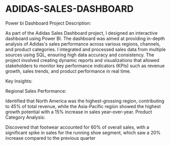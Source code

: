 # ADIDAS-SALES-DASHBOARD
Power bi Dashboard
Project Description:

As part of the Adidas Sales Dashboard project, I designed an interactive dashboard using Power BI. The dashboard was aimed at providing in-depth analysis of Adidas's sales performance across various regions, channels, and product categories. I integrated and processed sales data from multiple sources using SQL, ensuring high data accuracy and consistency. The project involved creating dynamic reports and visualizations that allowed stakeholders to monitor key performance indicators (KPIs) such as revenue growth, sales trends, and product performance in real time.

Key Insights:

Regional Sales Performance:

Identified that North America was the highest-grossing region, contributing to 45% of total revenue, while the Asia-Pacific region showed the highest growth potential with a 15% increase in sales year-over-year.
Product Category Analysis:

Discovered that footwear accounted for 60% of overall sales, with a significant spike in sales for the running shoe segment, which saw a 20% increase compared to the previous quarter
